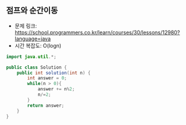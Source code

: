 ## 점프와 순간이동
* 문제 링크: https://school.programmers.co.kr/learn/courses/30/lessons/12980?language=java
* 시간 복잡도: O(logn)
```Java
import java.util.*;

public class Solution {
    public int solution(int n) {
        int answer = 0;
        while(n > 0){
            answer += n%2;
            n/=2;
        }
        return answer;
    }
}
```
